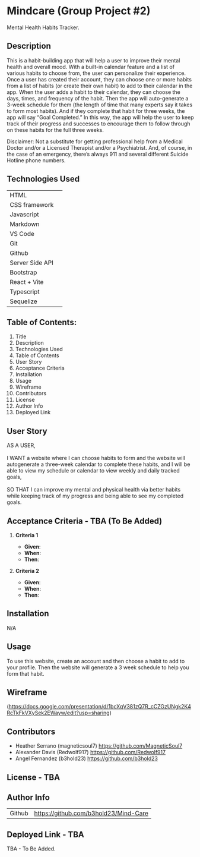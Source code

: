 # Mindcare (Group Project #2)
Mental Health Habits Tracker.

## Description 

This is a habit-building app that will help a user to improve their mental health and overall mood. With a built-in calendar feature and a list of various habits to choose from, the user can personalize their experience. Once a user has created their account, they can choose one or more habits from a list of habits (or create their own habit) to add to their calendar in the app. When the user adds a habit to their calendar, they can choose the days, times, and frequency of the habit. Then the app will auto-generate a 3-week schedule for them (the length of time that many experts say it takes to form most habits). And if they complete that habit for three weeks, the app will say “Goal Completed.” In this way, the app will help the user to keep track of their progress and successes to encourage them to follow through on these habits for the full three weeks. 

Disclaimer: Not a substitute for getting professional help from a Medical Doctor and/or a Licensed Therapist and/or a Psychiatrist. And, of course, in the case of an emergency, there’s always 911 and several different Suicide Hotline phone numbers.  

## Technologies Used 

|        |  | 
| ------------- |:-------------:| 
| HTML            |  | 
| CSS framework   |  |   
| Javascript      |  |
| Markdown        |  |
| VS Code         |  |   
| Git             |  |  
| Github          |  |
| Server Side API |  |
| Bootstrap       |  |
| React + Vite    |  |
| Typescript      |  |
| Sequelize       |  |

## Table of Contents: 

1. Title <br>
2. Description <br>
3. Technologies Used <br>
4. Table of Contents <br>
5. User Story <br>
6. Acceptance Criteria <br>
7. Installation <br>
8. Usage <br>
9. Wireframe <br>
10. Contributors <br>
11. License <br>
12. Author Info <br>
13. Deployed Link <br>

## User Story

AS A USER, 
<br> <br> 
I WANT a website where I can choose habits to form and the website will autogenerate a three-week calendar to complete these habits, and I will be able to view my schedule or calendar to view weekly and daily tracked goals, 
<br> <br> 
SO THAT I can improve my mental and physical health via better habits while keeping track of my progress and being able to see my completed goals.

## Acceptance Criteria - TBA (To Be Added)

1. **Criteria 1**

   - **Given**: 
   - **When**: 
   - **Then**: 

2. **Criteria 2**

   - **Given**: 
   - **When**: 
   - **Then**: 

## Installation 

N/A

## Usage 

To use this website, create an account and then choose a habit to add to your profile. Then the website will generate a 3 week schedule to help you form that habit.

## Wireframe

(https://docs.google.com/presentation/d/1bcXqV381zQ7R_cCZGzUNgk2K4RcTkFkVXySek2EWayw/edit?usp=sharing) 

## Contributors

* Heather Serrano (magneticsoul7) https://github.com/MagneticSoul7 <br>
* Alexander Davis (Redwolf917) https://github.com/Redwolf917 <br>
* Angel Fernandez (b3hold23) https://github.com/b3hold23 <br> 

## License - TBA


## Author Info 

|        |  | 
| ------------- |:-------------:|   
| Github    | https://github.com/b3hold23/Mind-Care |   

## Deployed Link - TBA

TBA - To Be Added. 

